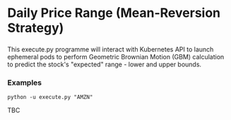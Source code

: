 # Daily Price Range (Mean-Reversion Strategy)

###
This execute.py programme will interact with Kubernetes API to launch ephemeral pods to 
perform Geometric Brownian Motion (GBM) calculation to predict the stock's "expected" range - lower and upper bounds.

### Examples
```.shell script
python -u execute.py "AMZN"
```

TBC